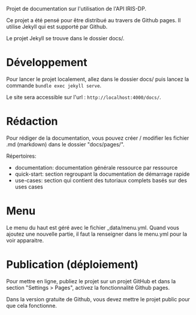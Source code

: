 Projet de documentation sur l'utilisation de l'API IRIS-DP. 

Ce projet a été pensé pour être distribué au travers de Github pages. Il utilise Jekyll qui est supporté par Github. 

Le projet Jekyll se trouve dans le dossier docs/.

# Développement

Pour lancer le projet localement, allez dans le dossier docs/ puis lancez la commande `bundle exec jekyll serve`.

Le site sera accessible sur l'url : `http://localhost:4000/docs/`.

# Rédaction 

Pour rédiger de la documentation, vous pouvez créer / modifier les fichier .md (markdown) dans le dossier "docs/pages/". 

Répertoires: 

* documentation: documentation générale ressource par ressource
* quick-start: section regroupant la documentation de démarrage rapide
* use-cases: section qui contient des tutoriaux complets basés sur des uses cases

# Menu 

Le menu du haut est géré avec le fichier _data/menu.yml. Quand vous ajoutez une nouvelle partie, il faut la renseigner dans le menu.yml pour la voir apparaitre. 


# Publication (déploiement)

Pour mettre en ligne, publiez le projet sur un projet GitHub et dans la section "Settings > Pages", activez la fonctionnalité Github pages. 

Dans la version gratuite de Github, vous devez mettre le projet public pour que cela fonctionne. 

